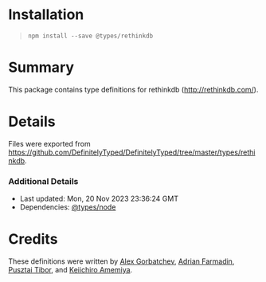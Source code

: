# Installation
> `npm install --save @types/rethinkdb`

# Summary
This package contains type definitions for rethinkdb (http://rethinkdb.com/).

# Details
Files were exported from https://github.com/DefinitelyTyped/DefinitelyTyped/tree/master/types/rethinkdb.

### Additional Details
 * Last updated: Mon, 20 Nov 2023 23:36:24 GMT
 * Dependencies: [@types/node](https://npmjs.com/package/@types/node)

# Credits
These definitions were written by [Alex Gorbatchev](https://github.com/alexgorbatchev), [Adrian Farmadin](https://github.com/AdrianFarmadin), [Pusztai Tibor](https://github.com/kondi), and [Keiichiro Amemiya](https://github.com/hoishin).
